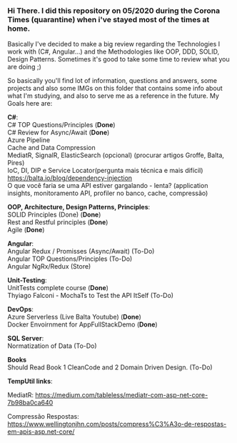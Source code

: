 ### Hi There. I did this repository on 05/2020 during the Corona Times (quarantine) when i've stayed most of the times at home.

Basically I've decided to make a big review regarding the Technologies I work with (C#, Angular...) and the Methodologies like
OOP, DDD, SOLID, Design Patterns. Sometimes it's good to take some time to review what you are doing ;)

So basically you'll find lot of information, questions and answers, some projects and also some IMGs on this folder that contains
some info about what I'm studying, and also to serve me as a reference in the future. My Goals here are:

**C#**: <br>
C# TOP Questions/Principles (**Done**)<br>
C# Review for Async/Await (**Done**)<br>
Azure Pipeline <br>
Cache and Data Compression <br>
MediatR, SignalR, ElasticSearch (opcional) (procurar artigos Groffe, Balta, Pires)<br>
IoC, DI, DIP e Service Locator(pergunta mais técnica e mais difícil) https://balta.io/blog/dependency-injection<br>
O que você faria se uma API estiver gargalando - lenta? (application insights, monitoramento API, profiler no banco, cache, compressão)<br>

**OOP, Architecture, Design Patterns, Principles**: <br>
SOLID Principles (Done) (**Done**)<br>
Rest and Restful principles (**Done**)<br>
Agile (**Done**)<br>

**Angular**: <br>
Angular Redux / Promisses (Async/Await) (To-Do)<br>
Angular TOP Questions/Principles (To-Do)<br>
Angular NgRx/Redux (Store)<br>

**Unit-Testing**: <br>
UnitTests complete course (**Done**) <br>
Thyiago Falconi - MochaTs to Test the API ItSelf (To-Do)<br>

**DevOps**: <br>
Azure Serverless (Live Balta Youtube) (**Done**)<br>
Docker Envoirnment for AppFullStackDemo (**Done**)<br>

**SQL Server**: <br>
Normatization of Data (To-Do)<br>

**Books** <br>
Should Read Book 1 CleanCode and 2 Domain Driven Design. (To-Do) <br>

**TempUtil links**:

MediatR:
https://medium.com/tableless/mediatr-com-asp-net-core-7b98ba0ca640

Compressão Respostas:
https://www.wellingtonjhn.com/posts/compress%C3%A3o-de-respostas-em-apis-asp.net-core/
